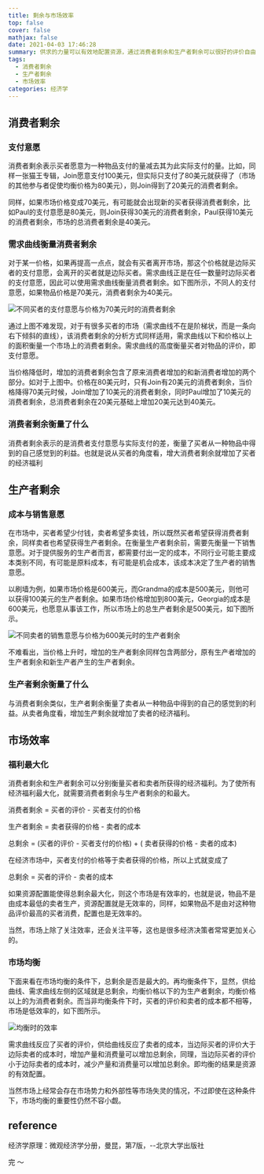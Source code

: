 ```yaml
---
title: 剩余与市场效率
top: false
cover: false
mathjax: false
date: 2021-04-03 17:46:28
summary: 供求的力量可以有效地配置资源，通过消费者剩余和生产者剩余可以很好的评价自由市场的效率。
tags: 
  - 消费者剩余
  - 生产者剩余
  - 市场效率
categories: 经济学
---
```


## 消费者剩余

### 支付意愿

消费者剩余表示买者愿意为一种物品支付的量减去其为此实际支付的量。比如，同样一张猫王专辑，Join愿意支付100美元，但实际只支付了80美元就获得了（市场的其他参与者促使均衡价格为80美元），则Join得到了20美元的消费者剩余。

同样，如果市场价格变成70美元，有可能就会出现新的买者获得消费者剩余，比如Paul的支付意愿是80美元，则Join获得30美元的消费者剩余，Paul获得10美元的消费者剩余，市场的总消费者剩余是40美元。

### 需求曲线衡量消费者剩余

对于某一价格，如果再提高一点点，就会有买者离开市场，那这个价格就是边际买者的支付意愿，会离开的买者就是边际买者。需求曲线正是在任一数量时边际买者的支付意愿，因此可以使用需求曲线衡量消费者剩余。如下图所示，不同人的支付意愿，如果物品价格是70美元，消费者剩余为40美元。

![不同买者的支付意愿与价格为70美元时的消费者剩余](consumer_surplus.png)

通过上图不难发现，对于有很多买者的市场（需求曲线不在是阶梯状，而是一条向右下倾斜的直线），该消费者剩余的分析方式同样适用，需求曲线以下和价格以上的面积衡量一个市场上的消费者剩余。需求曲线的高度衡量买者对物品的评价，即支付意愿。

当价格降低时，增加的消费者剩余包含了原来消费者增加的和新消费者增加的两个部分。如对于上图中。价格在80美元时，只有Join有20美元的消费者剩余，当价格降得70美元时候，Join增加了10美元的消费者剩余，同时Paul增加了10美元的消费者剩余，总消费者剩余在20美元基础上增加20美元达到40美元。

### 消费者剩余衡量了什么

消费者剩余表示的是消费者支付意愿与实际支付的差，衡量了买者从一种物品中得到的自己感觉到的利益。也就是说从买者的角度看，增大消费者剩余就增加了买者的经济福利

## 生产者剩余

### 成本与销售意愿

在市场中，买者希望少付钱，卖者希望多卖钱，所以既然买者希望获得消费者剩余，同样卖者也希望获得生产者剩余。在衡量生产者剩余前，需要先衡量一下销售意愿。对于提供服务的生产者而言，都需要付出一定的成本，不同行业可能主要成本类别不同，有可能是原料成本，有可能是机会成本，该成本决定了生产者的销售意愿。

以刷墙为例，如果市场价格是600美元，而Grandma的成本是500美元，则他可以获得100美元的生产者剩余。如果市场价格增加到800美元，Georgia的成本是600美元，也愿意从事该工作，所以市场上的总生产者剩余是500美元，如下图所示。

![不同卖者的销售意愿与价格为600美元时的生产者剩余](producer_surplus.png)

不难看出，当价格上升时，增加的生产者剩余同样包含两部分，原有生产者增加的生产者剩余和新生产者产生的生产者剩余。

### 生产者剩余衡量了什么

与消费者剩余类似，生产者剩余衡量了卖者从一种物品中得到的自己的感觉到的利益。从卖者角度看，增加生产剩余就增加了卖者的经济福利。

## 市场效率

### 福利最大化

消费者剩余和生产者剩余可以分别衡量买者和卖者所获得的经济福利。为了使所有经济福利最大化，就需要消费者剩余与生产者剩余的和最大。

消费者剩余 = 买者的评价 - 买者支付的价格

生产者剩余 = 卖者获得的价格 - 卖者的成本

总剩余 = (买者的评价 - 买者支付的价格) + ( 卖者获得的价格 - 卖者的成本)

在经济市场中，买者支付的价格等于卖者获得的价格，所以上式就变成了

总剩余 = 买者的评价 - 卖者的成本

如果资源配置能使得总剩余最大化，则这个市场是有效率的，也就是说，物品不是由成本最低的卖者生产，资源配置就是无效率的，同样，如果物品不是由对这种物品评价最高的买者消费，配置也是无效率的。

当然，市场上除了关注效率，还会关注平等，这也是很多经济决策者常常更加关心的。

### 市场均衡

下面来看在市场均衡的条件下，总剩余是否是最大的。再均衡条件下，显然，供给曲线、需求曲线左侧的区域就是总剩余，均衡价格以下的为生产者剩余，均衡价格以上的为消费者剩余。而当非均衡条件下时，买者的评价和卖者的成本都不相等，市场是低效率的，如下图所示。

![均衡时的效率](efficiency.png)

需求曲线反应了买者的评价，供给曲线反应了卖者的成本，当边际买者的评价大于边际卖者的成本时，增加产量和消费量可以增加总剩余，同理，当边际买者的评价小于边际卖者的成本时，减少产量和消费量可以增加总剩余。即均衡的结果是资源的有效配置。

当然市场上经常会存在市场势力和外部性等市场失灵的情况，不过即使在这种条件下，市场均衡的重要性仍然不容小觑。

## reference 

经济学原理：微观经济学分册，曼昆，第7版，--北京大学出版社


完 ～

